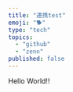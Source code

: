 ```yaml
---
title: "連携test"
emoji: "🐕"
type: "tech"
topics:
  - "github"
  - "zenn"
published: false
---
```


Hello World!!